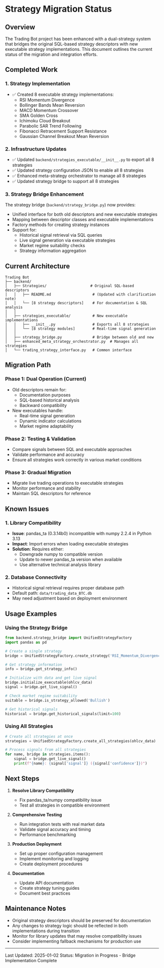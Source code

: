 # Strategy Migration Status

## Overview

The Trading Bot project has been enhanced with a dual-strategy system that bridges the original SQL-based strategy descriptors with new executable strategy implementations. This document outlines the current status of the migration and integration efforts.

## Completed Work

### 1. Strategy Implementation
- ✅ Created 8 executable strategy implementations:
  - RSI Momentum Divergence
  - Bollinger Bands Mean Reversion
  - MACD Momentum Crossover
  - SMA Golden Cross
  - Ichimoku Cloud Breakout
  - Parabolic SAR Trend Following
  - Fibonacci Retracement Support Resistance
  - Gaussian Channel Breakout Mean Reversion

### 2. Infrastructure Updates
- ✅ Updated `backend/strategies_executable/__init__.py` to export all 8 strategies
- ✅ Updated strategy configuration JSON to enable all 8 strategies
- ✅ Enhanced meta-strategy orchestrator to manage all 8 strategies
- ✅ Updated strategy bridge to support all 8 strategies

### 3. Strategy Bridge Enhancement
The strategy bridge (`backend/strategy_bridge.py`) now provides:
- Unified interface for both old descriptors and new executable strategies
- Mapping between descriptor classes and executable implementations
- Factory methods for creating strategy instances
- Support for:
  - Historical signal retrieval via SQL queries
  - Live signal generation via executable strategies
  - Market regime suitability checks
  - Strategy information aggregation

## Current Architecture

```
Trading Bot
├── backend/
│   ├── Strategies/                    # Original SQL-based descriptors
│   │   ├── README.md                   # (Updated with clarification note)
│   │   └── [8 strategy descriptors]    # For documentation & SQL analysis
│   │
│   ├── strategies_executable/          # New executable implementations
│   │   ├── __init__.py                 # Exports all 8 strategies
│   │   └── [8 strategy modules]        # Real-time signal generation
│   │
│   ├── strategy_bridge.py              # Bridge between old and new
│   ├── enhanced_meta_strategy_orchestrator.py  # Manages all strategies
│   └── trading_strategy_interface.py   # Common interface
```

## Migration Path

### Phase 1: Dual Operation (Current)
- Old descriptors remain for:
  - Documentation purposes
  - SQL-based historical analysis
  - Backward compatibility
- New executables handle:
  - Real-time signal generation
  - Dynamic indicator calculations
  - Market regime adaptability

### Phase 2: Testing & Validation
- Compare signals between SQL and executable approaches
- Validate performance and accuracy
- Ensure all strategies work correctly in various market conditions

### Phase 3: Gradual Migration
- Migrate live trading operations to executable strategies
- Monitor performance and stability
- Maintain SQL descriptors for reference

## Known Issues

### 1. Library Compatibility
- **Issue**: pandas_ta (0.3.14b0) incompatible with numpy 2.2.4 in Python 3.13
- **Impact**: Import errors when loading executable strategies
- **Solution**: Requires either:
  - Downgrade numpy to compatible version
  - Update to newer pandas_ta version when available
  - Use alternative technical analysis library

### 2. Database Connectivity
- Historical signal retrieval requires proper database path
- Default path: `data/trading_data_BTC.db`
- May need adjustment based on deployment environment

## Usage Examples

### Using the Strategy Bridge

```python
from backend.strategy_bridge import UnifiedStrategyFactory
import pandas as pd

# Create a single strategy
bridge = UnifiedStrategyFactory.create_strategy('RSI_Momentum_Divergence')

# Get strategy information
info = bridge.get_strategy_info()

# Initialize with data and get live signal
bridge.initialize_executable(ohlcv_data)
signal = bridge.get_live_signal()

# Check market regime suitability
suitable = bridge.is_strategy_allowed('Bullish')

# Get historical signals
historical = bridge.get_historical_signals(limit=100)
```

### Using All Strategies

```python
# Create all strategies at once
strategies = UnifiedStrategyFactory.create_all_strategies(ohlcv_data)

# Process signals from all strategies
for name, bridge in strategies.items():
    signal = bridge.get_live_signal()
    print(f"{name}: {signal['signal']} ({signal['confidence']})")
```

## Next Steps

1. **Resolve Library Compatibility**
   - Fix pandas_ta/numpy compatibility issue
   - Test all strategies in compatible environment

2. **Comprehensive Testing**
   - Run integration tests with real market data
   - Validate signal accuracy and timing
   - Performance benchmarking

3. **Production Deployment**
   - Set up proper configuration management
   - Implement monitoring and logging
   - Create deployment procedures

4. **Documentation**
   - Update API documentation
   - Create strategy tuning guides
   - Document best practices

## Maintenance Notes

- Original strategy descriptors should be preserved for documentation
- Any changes to strategy logic should be reflected in both implementations during transition
- Monitor for library updates that may resolve compatibility issues
- Consider implementing fallback mechanisms for production use

---

Last Updated: 2025-01-02
Status: Migration in Progress - Bridge Implementation Complete
